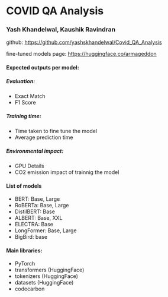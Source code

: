 # COVID QA Analysis
### Yash Khandelwal, Kaushik Ravindran

github: https://github.com/yashskhandelwal/Covid_QA_Analysis

fine-tuned models page: https://huggingface.co/armageddon

#### Expected outputs per model:
##### Evaluation:
* Exact Match
* F1 Score
##### Training time:
* Time taken to fine tune the model
* Average prediction time
##### Environmental impact:
* GPU Details
* CO2 emission impact of trainnig the model
#### List of models
* BERT: Base, Large
* RoBERTa: Base, Large
* DistilBERT: Base
* ALBERT: Base, XXL
* ELECTRA: Base
* LongFormer: Base, Large
* BigBird: base
#### Main libraries:
* PyTorch
* transformers (HuggingFace)
* tokenizers (HuggingFace)
* datasets (HuggingFace)
* codecarbon
